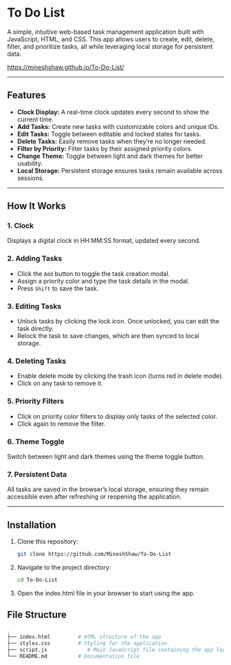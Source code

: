# To Do List
A simple, intuitive web-based task management application built with JavaScript, HTML, and CSS. This app allows users to create, edit, delete, filter, and prioritize tasks, all while leveraging local storage for persistent data. 

https://mineshshaw.github.io/To-Do-List/

---

## Features

- **Clock Display:** A real-time clock updates every second to show the current time.
- **Add Tasks:** Create new tasks with customizable colors and unique IDs.
- **Edit Tasks:** Toggle between editable and locked states for tasks.
- **Delete Tasks:** Easily remove tasks when they’re no longer needed.
- **Filter by Priority:** Filter tasks by their assigned priority colors.
- **Change Theme:** Toggle between light and dark themes for better usability.
- **Local Storage:** Persistent storage ensures tasks remain available across sessions.

---

## How It Works

### 1. **Clock**
Displays a digital clock in HH:MM:SS format, updated every second.

### 2. **Adding Tasks**
- Click the `Add` button to toggle the task creation modal.
- Assign a priority color and type the task details in the modal.
- Press `Shift` to save the task.

### 3. **Editing Tasks**
- Unlock tasks by clicking the lock icon. Once unlocked, you can edit the task directly.
- Relock the task to save changes, which are then synced to local storage.

### 4. **Deleting Tasks**
- Enable delete mode by clicking the trash icon (turns red in delete mode).
- Click on any task to remove it.

### 5. **Priority Filters**
- Click on priority color filters to display only tasks of the selected color.
- Click again to remove the filter.

### 6. **Theme Toggle**
Switch between light and dark themes using the theme toggle button.

### 7. **Persistent Data**
All tasks are saved in the browser’s local storage, ensuring they remain accessible even after refreshing or reopening the application.

---

## Installation

1. Clone this repository:
   ```bash
   git clone https://github.com/MineshShaw/To-Do-List
   ```
2. Navigate to the project directory:
   ```bash
   cd To-Do-List
   ```
3. Open the index.html file in your browser to start using the app.

## File Structure
```bash
.
├── index.html         # HTML structure of the app
├── styles.css         # Styling for the application
├── script.js             # Main JavaScript file containing the app logic
└── README.md          # Documentation file
```
